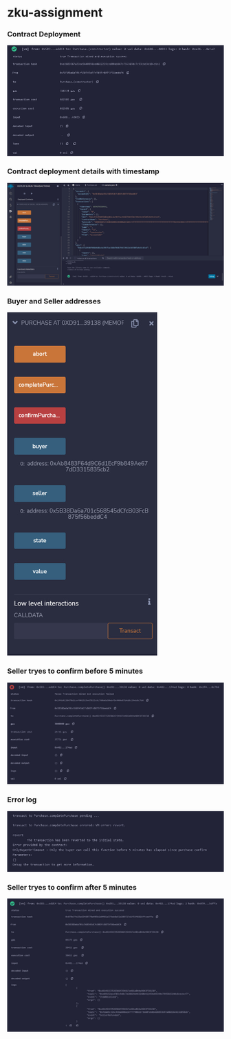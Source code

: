 # zku-assignment

### Contract Deployment
![](./contract_deploy.jpeg)

### Contract deployment details with timestamp
![](./contract_deploy_timestamp.jpeg)

### Buyer and Seller addresses
![](./buyer_seller.jpeg)

### Seller tryes to confirm before 5 minutes
![](./seller_confirm_purchase_fail.jpeg)

### Error log
![](./seller_confirm_purchase_fail_message.jpeg)

### Seller tryes to confirm after 5 minutes
![](./seller_confirm_purchase_success.jpeg)

